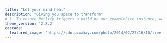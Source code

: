 ```yaml
---
title: "Let your mind heal"
description: "Giving you space to transform"
# 1. To ensure Netlify triggers a build on our exampleSite instance, we need to change a file in the exampleSite directory.
theme_version: '2.8.2'
cascade:
  featured_image: 'https://cdn.pixabay.com/photo/2014/02/27/16/10/tree-276014_960_720.jpg'
---
```

